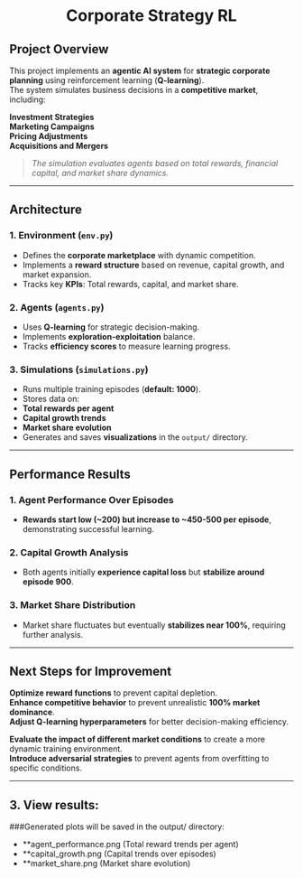 # <div align="center"> Corporate Strategy RL</div>

##  Project Overview
This project implements an **agentic AI system** for **strategic corporate planning** using reinforcement learning (**Q-learning**).  
The system simulates business decisions in a **competitive market**, including:

 **Investment Strategies**  
 **Marketing Campaigns**  
 **Pricing Adjustments**  
 **Acquisitions and Mergers**  

> *The simulation evaluates agents based on total rewards, financial capital, and market share dynamics.*

---

##  Architecture

###  1. Environment (`env.py`)
-  Defines the **corporate marketplace** with dynamic competition.
-  Implements a **reward structure** based on revenue, capital growth, and market expansion.
-  Tracks key **KPIs**: Total rewards, capital, and market share.

###  2. Agents (`agents.py`)
-  Uses **Q-learning** for strategic decision-making.
-  Implements **exploration-exploitation** balance.
-  Tracks **efficiency scores** to measure learning progress.

###  3. Simulations (`simulations.py`)
-  Runs multiple training episodes (**default: 1000**).
-  Stores data on:
  -  **Total rewards per agent**
  -  **Capital growth trends**
  -  **Market share evolution**
-  Generates and saves **visualizations** in the `output/` directory.

---

##  Performance Results

###  1. Agent Performance Over Episodes
-  **Rewards start low (~200) but increase to ~450-500 per episode**, demonstrating successful learning.

###  2. Capital Growth Analysis
-  Both agents initially **experience capital loss** but **stabilize around episode 900**.

###  3. Market Share Distribution
-  Market share fluctuates but eventually **stabilizes near 100%**, requiring further analysis.

---

##  Next Steps for Improvement
 **Optimize reward functions** to prevent capital depletion.  
 **Enhance competitive behavior** to prevent unrealistic **100% market dominance**.  
 **Adjust Q-learning hyperparameters** for better decision-making efficiency.  

 **Evaluate the impact of different market conditions** to create a more dynamic training environment.  
 **Introduce adversarial strategies** to prevent agents from overfitting to specific conditions.  

---

##   3. View results:

###Generated plots will be saved in the output/ directory:
-	**agent_performance.png (Total reward trends per agent)
-	**capital_growth.png (Capital trends over episodes)
-	**market_share.png (Market share evolution) 
